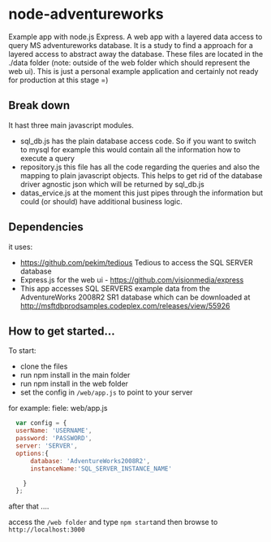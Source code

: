 node-adventureworks
===================

Example app with node.js Express. A web app with a layered data access to query MS adventureworks database.
It is a study to find a approach for a layered access to abstract away the database. These files are located in the ./data folder (note: outside of the web folder which should represent the web ui).
This is just a personal example application and certainly not ready for production at this stage =)

## Break down
It hast three main javascript modules.
 - sql_db.js
   has the plain database access code. So if you want to switch to mysql for example this would contain all the information how to execute a query
 - repository.js
   this file has all the code regarding the queries and also the mapping to plain javascript objects. This helps to get rid of the database driver agnostic json which will be returned by sql_db.js
 - datas_ervice.js
   at the moment this just pipes through the information but could (or should) have additional business logic.



## Dependencies
it uses:
  - https://github.com/pekim/tedious Tedious to access the SQL SERVER database
  - Express.js for the web ui - https://github.com/visionmedia/express
  - This app accesses SQL SERVERS example data from the AdventureWorks 2008R2 SR1 database which can be downloaded at http://msftdbprodsamples.codeplex.com/releases/view/55926
  
## How to get started...

To start:
  - clone the files
  - run npm install in the main folder
  - run npm install in the web folder
  - set the config in `/web/app.js` to point to your server
  
  for example:
  fiele: web/app.js
  ```javascript
    var config = {
    userName: 'USERNAME',
    password: 'PASSWORD',
    server: 'SERVER',
    options:{
        database: 'AdventureWorks2008R2',
        instanceName:'SQL_SERVER_INSTANCE_NAME'

      }
    };
  ```

after that ....

access the `/web folder` and type 
`npm start`and then browse to `http://localhost:3000`

  
